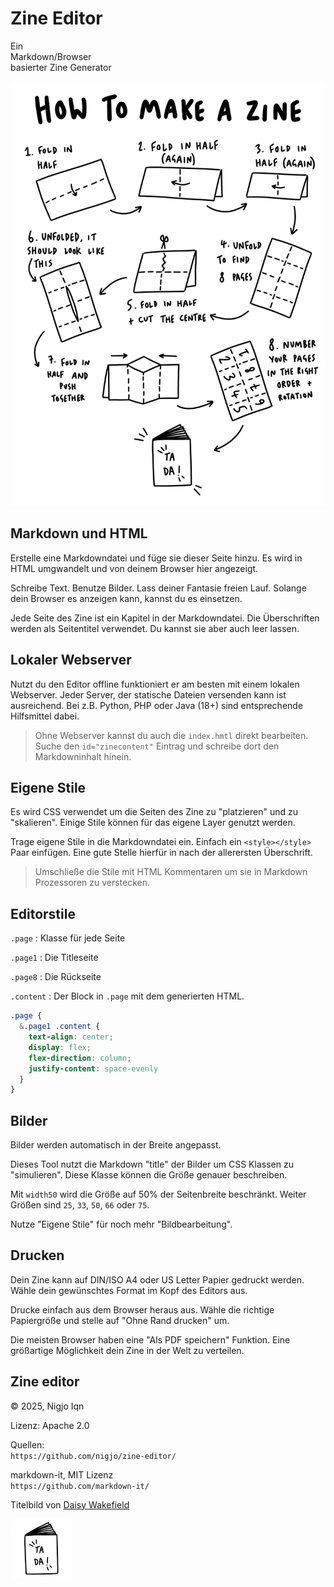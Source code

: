 # Zine Editor

<!--
<style>
  .page{
    font-family:sans-serif;
    &.page1 .content{
      display:flex;
      flex-direction: column;
      height: 100%;
      justify-content: space-evenly;
      text-align:center;
      font-family:Consolas;
    }
    blockquote{
      margin-left:0mm;
      border-left:1mm solid silver;
      padding-left:2mm;
    }
    p:has(img.center){text-align: center;}
    a{text-decoration:none;}
  }
  @media print{
    .page{
      a{color:inherit;}
    }
  }
</style>
-->

Ein  
Markdown/Browser  
basierter Zine Generator

![graphical guide](zine-guide-b-w.png "height50")

## Markdown und HTML

Erstelle eine Markdowndatei und füge sie dieser Seite hinzu.
Es wird in HTML umgwandelt und von deinem Browser hier angezeigt.

Schreibe Text. Benutze Bilder. Lass deiner Fantasie freien Lauf.
Solange dein Browser es anzeigen kann, kannst du es einsetzen.

Jede Seite des Zine ist ein Kapitel in der Markdowndatei.
Die Überschriften werden als Seitentitel verwendet. Du kannst
sie aber auch leer lassen.


## Lokaler Webserver

Nutzt du den Editor offline funktioniert er am besten mit einem
lokalen Webserver. Jeder Server, der statische Dateien versenden
kann ist ausreichend. Bei z.B. Python, PHP
oder Java (18+) sind entsprechende Hilfsmittel dabei.

> Ohne Webserver kannst du auch die `index.hmtl` direkt bearbeiten.
> Suche den `id="zinecontent"` Eintrag und schreibe dort den
> Markdowninhalt hinein.

## Eigene Stile

Es wird CSS verwendet um die Seiten des Zine zu "platzieren"
und zu "skalieren". Einige Stile können für das eigene Layer
genutzt werden.

Trage eigene Stile in die Markdowndatei ein.
Einfach ein `<style></style>` Paar einfügen. Eine gute Stelle
hierfür in nach der allerersten Überschrift.

> Umschließe die Stile mit HTML Kommentaren
> um sie in Markdown Prozessoren zu verstecken.

## Editorstile

`.page`
: Klasse für jede Seite

`.page1`
: Die Titleseite

`.page8`
: Die Rückseite

`.content`
: Der Block in `.page` mit dem generierten HTML.

```css
.page {
  &.page1 .content {
    text-align: center;
    display: flex;
    flex-direction: column;
    justify-content: space-evenly
  }
}
```


## Bilder

Bilder werden automatisch in der Breite angepasst.

Dieses Tool nutzt die Markdown "title" der Bilder um CSS Klassen zu "simulieren".
Diese Klasse können die Größe genauer beschreiben.

Mit `width50` wird die Größe auf 50% der Seitenbreite beschränkt.
Weiter Größen sind `25`, `33`, `50`, `66` oder `75`.

Nutze "Eigene Stile" für noch mehr "Bildbearbeitung".

## Drucken

Dein Zine kann auf DIN/ISO A4 oder US Letter Papier gedruckt werden.
Wähle dein gewünschtes Format im Kopf des Editors aus.

Drucke einfach aus dem Browser heraus aus. Wähle die richtige Papiergröße
und stelle auf "Ohne Rand drucken" um.

Die meisten Browser haben eine "Als PDF speichern" Funktion.
Eine größartige Möglichkeit dein Zine in der Welt zu verteilen.

## Zine editor

&copy; 2025, Nigjo Iqn

Lizenz: Apache 2.0

Quellen:  
`https://github.com/nigjo/zine-editor/`

markdown-it, MIT Lizenz  
`https://github.com/markdown-it/`

Titelbild von
[Daisy Wakefield](https://www.42ndstreet.org.uk/support/read/how-to-make-your-own-zine/)

![Ein Buch mit 'Ta da' Titel](book.png "center width33")
